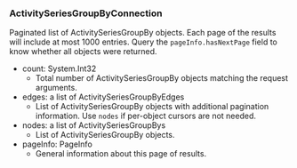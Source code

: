 ### ActivitySeriesGroupByConnection
Paginated list of ActivitySeriesGroupBy objects. Each page of the results will include at most 1000 entries. Query the `pageInfo.hasNextPage` field to know whether all objects were returned.

- count: System.Int32
  - Total number of ActivitySeriesGroupBy objects matching the request arguments.
- edges: a list of ActivitySeriesGroupByEdges
  - List of ActivitySeriesGroupBy objects with additional pagination information. Use `nodes` if per-object cursors are not needed.
- nodes: a list of ActivitySeriesGroupBys
  - List of ActivitySeriesGroupBy objects.
- pageInfo: PageInfo
  - General information about this page of results.
